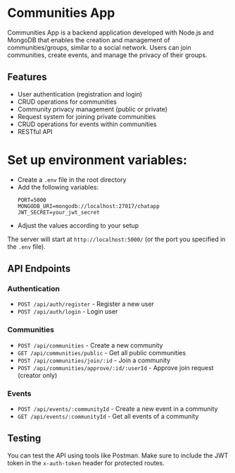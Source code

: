 # Communities App

Communities App is a backend application developed with Node.js and MongoDB that enables the creation and management of communities/groups, similar to a social network. Users can join communities, create events, and manage the privacy of their groups.

## Features

- User authentication (registration and login)
- CRUD operations for communities
- Community privacy management (public or private)
- Request system for joining private communities
- CRUD operations for events within communities
- RESTful API

# Set up environment variables:
- Create a `.env` file in the root directory
- Add the following variables:
  ```
  PORT=5000
  MONGODB_URI=mongodb://localhost:27017/chatapp
  JWT_SECRET=your_jwt_secret
  ```
- Adjust the values according to your setup

The server will start at `http://localhost:5000/` (or the port you specified in the `.env` file).

## API Endpoints

### Authentication

- `POST /api/auth/register` - Register a new user
- `POST /api/auth/login` - Login user

### Communities

- `POST /api/communities` - Create a new community
- `GET /api/communities/public` - Get all public communities
- `POST /api/communities/join/:id` - Join a community
- `POST /api/communities/approve/:id/:userId` - Approve join request (creator only)

### Events

- `POST /api/events/:communityId` - Create a new event in a community
- `GET /api/events/:communityId` - Get all events of a community

## Testing

You can test the API using tools like Postman. Make sure to include the JWT token in the `x-auth-token` header for protected routes.
